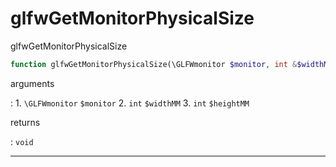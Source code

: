 # glfwGetMonitorPhysicalSize
glfwGetMonitorPhysicalSize

```php
function glfwGetMonitorPhysicalSize(\GLFWmonitor $monitor, int &$widthMM, int &$heightMM) : void
```

arguments

:    1. `\GLFWmonitor` `$monitor` 
    2. `int` `$widthMM` 
    3. `int` `$heightMM` 

returns

:    `void` 

---
     